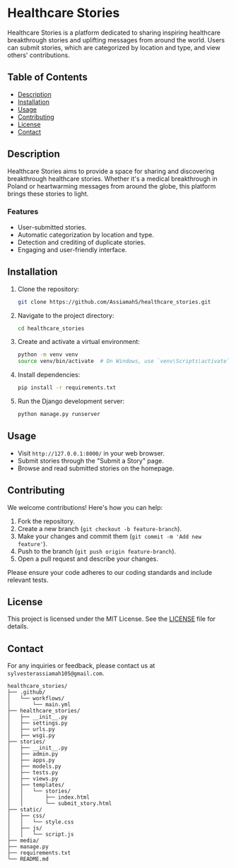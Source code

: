 # Healthcare Stories

Healthcare Stories is a platform dedicated to sharing inspiring healthcare breakthrough stories and uplifting messages from around the world. Users can submit stories, which are categorized by location and type, and view others' contributions.

## Table of Contents
- [Description](#description)
- [Installation](#installation)
- [Usage](#usage)
- [Contributing](#contributing)
- [License](#license)
- [Contact](#contact)

## Description
Healthcare Stories aims to provide a space for sharing and discovering breakthrough healthcare stories. Whether it's a medical breakthrough in Poland or heartwarming messages from around the globe, this platform brings these stories to light.

### Features
- User-submitted stories.
- Automatic categorization by location and type.
- Detection and crediting of duplicate stories.
- Engaging and user-friendly interface.

## Installation
1. Clone the repository:
    ```bash
    git clone https://github.com/AssiamahS/healthcare_stories.git
    ```
2. Navigate to the project directory:
    ```bash
    cd healthcare_stories
    ```
3. Create and activate a virtual environment:
    ```bash
    python -m venv venv
    source venv/bin/activate  # On Windows, use `venv\Scripts\activate`
    ```
4. Install dependencies:
    ```bash
    pip install -r requirements.txt
    ```
5. Run the Django development server:
    ```bash
    python manage.py runserver
    ```

## Usage
- Visit `http://127.0.0.1:8000/` in your web browser.
- Submit stories through the "Submit a Story" page.
- Browse and read submitted stories on the homepage.

## Contributing
We welcome contributions! Here's how you can help:
1. Fork the repository.
2. Create a new branch (`git checkout -b feature-branch`).
3. Make your changes and commit them (`git commit -m 'Add new feature'`).
4. Push to the branch (`git push origin feature-branch`).
5. Open a pull request and describe your changes.

Please ensure your code adheres to our coding standards and include relevant tests.

## License
This project is licensed under the MIT License. See the [LICENSE](LICENSE) file for details.

## Contact
For any inquiries or feedback, please contact us at `sylvesterassiamah105@gmail.com`.

```plain text
healthcare_stories/
├── .github/
│   └── workflows/
│       └── main.yml
├── healthcare_stories/
│   ├── __init__.py
│   ├── settings.py
│   ├── urls.py
│   ├── wsgi.py
├── stories/
│   ├── __init__.py
│   ├── admin.py
│   ├── apps.py
│   ├── models.py
│   ├── tests.py
│   ├── views.py
│   ├── templates/
│   │   └── stories/
│   │       ├── index.html
│   │       └── submit_story.html
├── static/
│   ├── css/
│   │   └── style.css
│   ├── js/
│   │   └── script.js
├── media/
├── manage.py
├── requirements.txt
└── README.md


